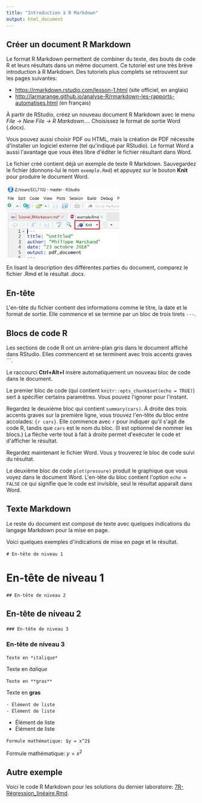 ```yaml
---
title: "Introduction à R Markdown"
output: html_document
---
```


## Créer un document R Markdown

Le format R Markdown permettent de combiner du texte, des bouts de code R et leurs résultats dans un même document. Ce tutoriel est une très brève introduction à R Markdown. Des tutoriels plus complets se retrouvent sur les pages suivantes:

- <https://rmarkdown.rstudio.com/lesson-1.html> (site officiel, en anglais)
- <http://larmarange.github.io/analyse-R/rmarkdown-les-rapports-automatises.html> (en français)

À partir de RStudio, créez un nouveau document R Markdown avec le menu *File -> New File -> R Markdown...*. Choisissez le format de sortie Word (.docx). 

Vous pouvez aussi choisir PDF ou HTML, mais la création de PDF nécessite d'installer un logiciel externe (tel qu'indiqué par RStudio). Le format Word a aussi l'avantage que vous êtes libre d'éditer le fichier résultant dans Word.

Le fichier créé contient déjà un exemple de texte R Markdown. Sauvegardez le fichier (donnons-lui le nom `exemple.Rmd`) et appuyez sur le bouton **Knit** pour produire le document Word. 

<img src="../images/knit_cap.png" width=300>

En lisant la description des différentes parties du document, comparez le fichier .Rmd et le résultat .docx.

## En-tête

L'en-tête du fichier contient des informations comme le titre, la date et le format de sortie. Elle commence et se termine par un bloc de trois tirets `---`.

## Blocs de code R

Les sections de code R ont un arrière-plan gris dans le document affiché dans RStudio. Elles commencent et se terminent avec trois accents graves ```.

Le raccourci **Ctrl+Alt+I** insère automatiquement un nouveau bloc de code dans le document.

Le premier bloc de code (qui contient `knitr::opts_chunk$set(echo = TRUE)`) sert à spécifier certains paramètres. Vous pouvez l'ignorer pour l'instant. 

Regardez le deuxième bloc qui contient `summary(cars)`. À droite des trois accents graves sur la première ligne, vous trouvez l'en-tête du bloc entre accolades: `{r cars}`. Elle commence avec `r` pour indiquer qu'il s'agit de code R, tandis que `cars` est le nom du bloc. (Il est optionnel de nommer les blocs.) La flèche verte tout à fait à droite permet d'exécuter le code et d'afficher le résultat. 

Regardez maintenant le fichier Word. Vous y trouverez le bloc de code suivi du résultat.

Le deuxième bloc de code `plot(pressure)` produit le graphique que vous voyez dans le document Word. L'en-tête du bloc contient l'option `echo = FALSE` ce qui signifie que le code est invisible, seul le résultat apparaît dans Word.

## Texte Markdown

Le reste du document est composé de texte avec quelques indications du langage Markdown pour la mise en page. 

Voici quelques exemples d'indications de mise en page et le résultat.

`# En-tête de niveau 1`

# En-tête de niveau 1

`## En-tête de niveau 2`

## En-tête de niveau 2

`### En-tête de niveau 3`

### En-tête de niveau 3

`Texte en *italique*`

Texte en *italique*

`Texte en **gras**`

Texte en **gras**

`- Élément de liste`<br>
`- Élément de liste`<br>

- Élément de liste
- Élément de liste

`Formule mathématique: $y = x^2$`

Formule mathématique: $y = x^2$


## Autre exemple

Voici le code R Markdown pour les solutions du dernier laboratoire: [7R-Régression_linéaire.Rmd](7R-Régression_linéaire.Rmd).

